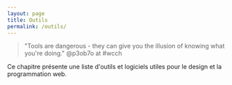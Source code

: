 ```yaml
---
layout: page
title: Outils
permalink: /outils/
---
```


> "Tools are dangerous - they can give you the illusion of knowing what you're doing." @p3ob7o at #wcch

Ce chapitre présente une liste d'outils et logiciels utiles pour le design et la programmation web. 










